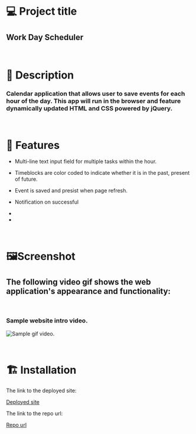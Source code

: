 # 💻 Project title

## Work Day Scheduler

<br/>

# 📓 Description

### Calendar application that allows user to save events for each hour of the day. This app will run in the browser and feature dynamically updated HTML and CSS powered by jQuery.

<br/>

# 🎇 Features

- Multi-line text input field for multiple tasks within the hour.

- Timeblocks are color coded to indicate whether it is in the past, present of future.

- Event is saved and presist when page refresh.

- Notification on successful 

- 

- 


<br/>

# ️🖼️Screenshot

## The following video gif shows the web application's appearance and functionality:

<br/>

### Sample website intro video.

![Sample gif video.](./assets/images/ "video")

<br/>

# 🏗️ Installation

The link to the deployed site:

[Deployed site](https://devrayhe.github.io/work-day-scheduler/)

The link to the repo url:

[Repo url](https://github.com/DevRayHE/work-day-scheduler.git)
